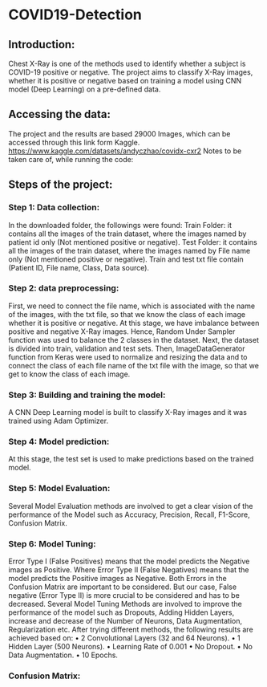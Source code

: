# COVID19-Detection

## Introduction:
Chest X-Ray is one of the methods used to identify whether a subject is COVID-19 positive or negative. The project aims to classify X-Ray images, whether it is positive or negative based on training a model using CNN model (Deep Learning) on a pre-defined data.

## Accessing the data:
The project and the results are based 29000 Images, which can be accessed through this link form Kaggle. https://www.kaggle.com/datasets/andyczhao/covidx-cxr2
Notes to be taken care of, while running the code:

## Steps of the project:
### Step 1: Data collection:
In the downloaded folder, the followings were found:
Train Folder: it contains all the images of the train dataset, where the images named by patient id only (Not mentioned positive or negative).
Test Folder: it contains all the images of the train dataset, where the images named by File name only (Not mentioned positive or negative).
Train and test txt file contain (Patient ID, File name, Class, Data source).

### Step 2: data preprocessing:
First, we need to connect the file name, which is associated with the name of the images, with the txt file, so that we know the class of each image whether it is positive or negative.
At this stage, we have imbalance between positive and negative X-Ray images. Hence, Random Under Sampler function was used to balance the 2 classes in the dataset.
Next, the dataset is divided into train, validation and test sets.
Then, ImageDataGenerator function from Keras were used to normalize and resizing the data and to connect the class of each file name of the txt file with the image, so that we get to know the class of each image.

### Step 3: Building and training the model:
A CNN Deep Learning model is built to classify X-Ray images and it was trained using Adam Optimizer.

### Step 4: Model prediction:
At this stage, the test set is used to make predictions based on the trained model.

### Step 5: Model Evaluation:
Several Model Evaluation methods are involved to get a clear vision of the performance of the Model such as Accuracy, Precision, Recall, F1-Score, Confusion Matrix.

### Step 6: Model Tuning:
Error Type I (False Positives) means that the model predicts the Negative images as Positive. Where Error Type II (False Negatives) means that the model predicts the Positive images as Negative. Both Errors in the Confusion Matrix are important to be considered. But our case, False negative (Error Type II) is more crucial to be considered and has to be decreased.
Several Model Tuning Methods are involved to improve the performance of the model such as Dropouts, Adding Hidden Layers, increase and decrease of the Number of Neurons, Data Augmentation, Regularization etc. After trying different methods, the following results are achieved based on:
•	2 Convolutional Layers (32 and 64 Neurons).
•	1 Hidden Layer (500 Neurons).
•	Learning Rate of 0.001
•	No Dropout.
•	No Data Augmentation.
•	10 Epochs.
 
### Confusion Matrix:


